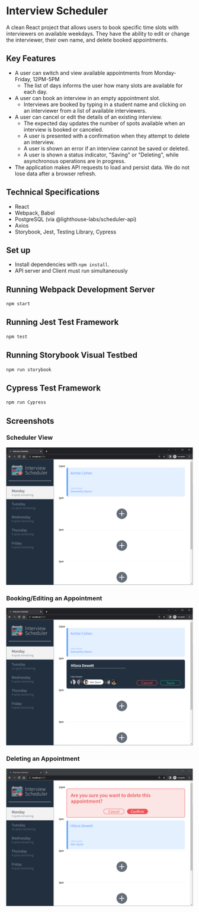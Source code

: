 # Interview Scheduler

A clean React project that allows users to book specific time slots with interviewers on available weekdays. They have the ability to edit or change the interviewer, their own name, and delete booked appointments.

## Key Features

- A user can switch and view available appointments from Monday- Friday, 12PM-5PM
  - The list of days informs the user how many slots are available for each day.
- A user can book an interview in an empty appointment slot.
  - Interviews are booked by typing in a student name and clicking on an interviewer from a list of available interviewers.
- A user can cancel or edit the details of an existing interview.
  - The expected day updates the number of spots available when an interview is booked or canceled.
  - A user is presented with a confirmation when they attempt to delete an interview.
  - A user is shown an error if an interview cannot be saved or deleted.
  - A user is shown a status indicator, "Saving" or "Deleting", while asynchronous operations are in progress.
- The application makes API requests to load and persist data. We do not lose data after a browser refresh.

## Technical Specifications

- React
- Webpack, Babel
- PostgreSQL (via @lighthouse-labs/scheduler-api)
- Axios
- Storybook, Jest, Testing Library, Cypress

## Set up

- Install dependencies with `npm install`.
- API server and Client must run simultaneously

## Running Webpack Development Server

```sh
npm start
```

## Running Jest Test Framework

```sh
npm test
```

## Running Storybook Visual Testbed

```sh
npm run storybook
```

## Cypress Test Framework

```sh
npm run Cypress
```

## Screenshots

### Scheduler View

!["An overview of the app"](https://github.com/hdewett/scheduler/blob/master/docs/Scheduler_view.PNG)

### Booking/Editing an Appointment

!["Image showing a new appointment being booked"](https://github.com/hdewett/scheduler/blob/master/docs/Booking_appointment.PNG)

### Deleting an Appointment

!["Image showing the confirmation prompt after hitting delete"](https://github.com/hdewett/scheduler/blob/master/docs/Deleting_appointment.PNG)
